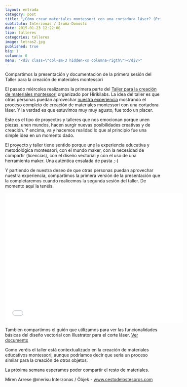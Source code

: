 ```yaml
---
layout: entrada
category: post
title: "¿Cómo crear materiales montessori con una cortadora láser? (Primera parte)"
subtitulo: Interzonas / Iruña-Donosti
date: 2015-01-23 12:22:00
tipo: talleres
categories: talleres
image: letras2.jpg
published: true
big: 1
columna: 0
menu: "<div class=\"col-sm-3 hidden-xs columna-rigth\"></div>"
---
```


Compartimos la presentación y documentación de la primera sesión del Taller para la creación de materiales montessori

<!--mas-->

El pasado miércoles realizamos la primera parte del [Taller para la creación de materiales montessori](http://hirikilabs.tabakalera.eu/blog/2015/01/15/hirikikas-enero-taller-para-crear-materiales-montessori/) organizado por Hirikilabs. La idea del taller es que otras personas puedan aprovechar [nuestra experiencia](http://labs.interzonas.info/articles/cortadora-laser-precision-y-creatividad/) mostrando el proceso completo de creación de materiales montessori con una cortadora láser. Y la verdad es que estuvimos muy muy agusto, fue todo un placer. 

Este es el tipo de proyectos y talleres que nos emocionan porque unen piezas, unen mundos, hacen surgir nuevas posibilidades creativas y de creación.  Y encima, va y hacemos realidad lo que al principio fue una simple idea en un momento dado.

El proyecto y taller tiene sentido porque une la experiencia educativa y metodológica montessori, con el mundo maker, con la necesidad de compartir (licencias), con el diseño vectorial y con el uso de una herramienta maker. Una auténtica ensalada de pasta ;-)

Y partiendo de nuestra deseo de que otras personas puedan aprovechar nuestra experiencia, compartimos la primera versión de la presentación que la completaremos cuando realicemos la segunda sesión del taller. De momento aquí la tenéis.

<iframe src="//slides.com/interzonas/taller-creacion-materiales-montessori/embed?token=BSerSWsjNPxnXVEGosJb7GPsPLxr" width="576" height="420" scrolling="no" frameborder="0" webkitallowfullscreen mozallowfullscreen allowfullscreen></iframe>

También compartimos el guión que utilizamos para ver las funcionalidades básicas del diseño vectorial con Illustrator para el corte láser. [Ver documento](https://docs.google.com/document/d/16j-NHWfxzj02kDK1Fa3lKRopPx1_VLRSbMv2qLcD40E/edit?usp=sharing)

Como veréis el taller está contextualizado en la creación de materiales educativos montessori, aunque podríamos decir que sería un proceso similar para la creación de otros objetos. 

La próxima semana esperamos poder compartir el resto de materiales. 


Miren Arrese @merisu
Interzonas / Öbjek - www.cestodelostesoros.com



